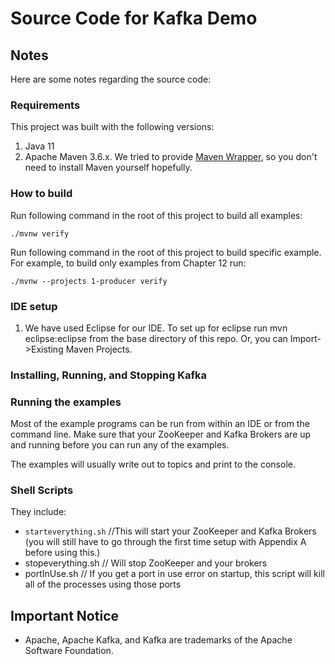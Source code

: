 # Source Code for Kafka Demo

## Notes

Here are some notes regarding the source code:

### Requirements
This project was built with the following versions:

1. Java 11
2. Apache Maven 3.6.x.
We tried to provide [Maven Wrapper](https://github.com/takari/maven-wrapper), so you don't need to install Maven yourself hopefully.

### How to build

Run following command in the root of this project to build all examples:

    ./mvnw verify

Run following command in the root of this project to build specific example.
For example, to build only examples from Chapter 12 run:

    ./mvnw --projects 1-producer verify

### IDE setup

1. We have used Eclipse for our IDE. To set up for eclipse run mvn eclipse:eclipse from the base directory of this repo. Or, you can Import->Existing Maven Projects.


### Installing, Running, and Stopping Kafka

### Running the examples

Most of the example programs can be run from within an IDE or from the command line. Make sure that your ZooKeeper and Kafka Brokers are up and running before you can run any of the examples.

The examples will usually write out to topics and print to the console.

### Shell Scripts

They include:

* `starteverything.sh` //This will start your ZooKeeper and Kafka Brokers (you will still have to go through the first time setup with Appendix A before using this.)
* stopeverything.sh // Will stop ZooKeeper and your brokers
* portInUse.sh // If you get a port in use error on startup, this script will kill all of the processes using those ports
## Important Notice

* Apache, Apache Kafka, and Kafka are trademarks of the Apache Software Foundation.
